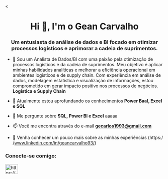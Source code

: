 
<<h1 align="center">Hi 👋, I'm o Gean Carvalho</h1>
<h3 align="center">Um entusiasta de análise de dados e BI focado em otimizar processos logísticos e aprimorar a cadeia de suprimentos.</h3>

- 🔭 Sou um Analista de Dados/BI com uma paixão pela otimização de processos logísticos e da cadeia de suprimentos. Meu objetivo é aplicar minhas habilidades analíticas e melhorar a eficiência operacional em ambientes logísticos e de supply chain. Com experiência em análise de dados, modelagem estatística e visualização de informações, estou comprometido em gerar impacto positivo nos processos de negócios. **Logística e Supply Chain**

- 🌱 Atualmente estou aprofundando os conhecimentos **Power BaaI, Excel e SQL**

- 💬 Me pergunte sobre **SQL, Power BI e Excel** aaaaa

- 📫 Você me encontra através do e-mail **gecarlos1993@gmail.com**

- 📄 Venha conhecer um pouco mais sobre as minhas experiências (https:/ /www.linkedin.com/in/geancarvalho93/)

<h3 align="left">Conecte-se comigo:</h3>
<p align="left">
<a href="https://linkedin.com/in /https://www.linkedin.com/in/geancarvalho93/" target="blank"><img align="center" src="https://raw.githubusercontent.com/rahuldkjain/github-profile-readme- gerador/master/src/images/icons/Social/linked-in-alt.svg" alt="https://www.linkedin.com/in/geancarvalho93/" height="30" width="40" /> </a>
</p>



<!---
- Analista de Dados/BI - Logística e Supply Chain | @GCarvalhoDados
- 👋 Olá, sou @GCarvalhoDados, um entusiasta de análise de dados e BI focado em otimizar processos logísticos e aprimorar a cadeia de suprimentos.
- Sou um Analista de Dados/BI com uma paixão pela otimização de processos logísticos e da cadeia de suprimentos. Meu objetivo é aplicar minhas habilidades analíticas e 
melhorar a eficiência operacional em ambientes logísticos e de supply chain. Com experiência em análise de dados, modelagem estatística e visualização de informações, 
estou comprometido em gerar impacto positivo nos processos de negócios.
- 👀 Estou interessado em explorar dados complexos de logística e supply chain para encontrar padrões ocultos, identificar oportunidades de otimização e contribuir para melhorias
  significativas nos processos de negócios. Além disso, estou animado em aprender sobre novas tecnologias e práticas emergentes no campo da análise de dados.
- 🌱 Atualmente estou aprimorando minhas habilidades na interpretação de dados e na aplicação de técnicas analíticas para obter insights que impulsionem melhorias eficazes em 
logística e supply chain. Estou buscando aprofundar meu conhecimento em análises de tendências, detecção de anomalias e identificação de padrões que possam ser aplicados diretamente no contexto da cadeia de suprimentos.
- 💞️ Estou buscando oportunidades para colaborar em projetos que envolvam análise de dados aplicada à logística e supply chain. Estou interessado em fazer parte de equipes multidisciplinares que compartilham a visão de otimizar operações,
  reduzir custos e aprimorar a experiência do cliente por meio de insights baseados em dados.
- 📫 Apoio admistrativo - Logística | SIGA | Brasília, DF | Nov 2020- Ago 2023
- Coleta, limpeza e análise de dados relacionados ao controle de estoque, materiais de expediente e consumo.
- Desenvolvimento de painéis de controle interativos usando Power BI para visualizar e monitorar níveis de estoque, demanda de materiais e padrões de consumo.
- Identificação de oportunidades para otimização do fluxo de materiais, reduzindo atrasos e garantindo um abastecimento eficiente.
- Participação ativa em projetos de automação de processos, integrando dados de consumo e estoque em sistemas de gerenciamento para melhorar a rastreabilidade e agilidade das operações.
- 📫 Almoxarife - Logística | Brasfort | Brasília, DF | Nov 2015 - Nov 2020
- Gestão eficiente do controle de estoque de materiais e suprimentos, garantindo disponibilidade adequada para a produção e operações.
- Coleta, organização e atualização de dados relacionados à entrada e saída de materiais no sistema de gerenciamento de estoque.
- Monitoramento de níveis de estoque para evitar escassez e excessos, contribuindo para a redução de custos operacionais.
- Identificação de padrões de consumo ao longo do tempo, auxiliando na previsão de demanda e reabastecimento oportuno.
- Colaboração com a equipe de compras para ajustar as ordens de compra com base em análises de histórico de consumo e necessidades futuras.
- Utilização de sistemas de informação e planilhas para rastrear e gerenciar itens, permitindo um fluxo de trabalho mais eficiente.
- Participação em projetos de melhoria contínua, onde implementei soluções para otimizar processos de controle de estoque e reduzir o tempo de resposta a solicitações de materiais.

<!---
GCarvalhoDados/GCarvalhoDados is a ✨ special ✨ repository because its `README.md` (this file) appears on your GitHub profile.
You can click the Preview link to take a look at your changes.
--->
